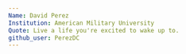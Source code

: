 ```yaml
---
Name: David Perez
Institution: American Military University
Quote: Live a life you're excited to wake up to.
github_user: PerezDC
--- 
```

